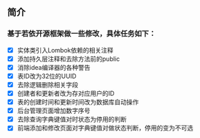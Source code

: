 ## 简介

### 基于若依开源框架做一些修改，具体任务如下：
- [X] 实体类引入Lombok依赖的相关注释
- [X] 添加持久层注释和去除方法前的public
- [X] 消除idea编译器的各种警告
- [X] 表ID改为32位的UUID
- [X] 去除逻辑删除相关字段
- [X] 创建者和更新者改为存对应用户的ID
- [X] 表的创建时间和更新时间改为数据库自动操作
- [X] 后台管理页面增加数字序号
- [X] 去除查询字典键值对时状态为停用的判断
- [X] 前端添加和修改页面对字典键值对做状态判断，停用的变为不可选